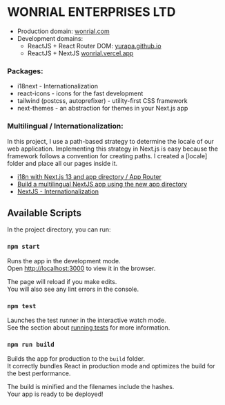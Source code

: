 # WONRIAL ENTERPRISES LTD

- Production domain: [wonrial.com](https://wonrial.com)
- Development domains:
  - ReactJS + React Router DOM: [yurapa.github.io](https://yurapa.github.io)
  - ReactJS + NextJS [wonrial.vercel.app](https://wonrial.vercel.app/)

### Packages:

- i18next - Internationalization
- react-icons - icons for the fast development
- tailwind (postcss, autoprefixer) - utility-first CSS framework
- next-themes - an abstraction for themes in your Next.js app

### Multilingual / Internationalization:

In this project, I use a path-based strategy to determine the locale of our web application. Implementing this strategy in Next.js is easy because the framework follows a convention for creating paths. I created a [locale] folder and place all our pages inside it.
- [i18n with Next.js 13 and app directory / App Router](https://locize.com/blog/next-13-app-dir-i18n/)
- [Build a multilingual NextJS app using the new app directory](https://carlogino.com/blog/nextjs13-i18n)
- [NextJS - Internationalization](https://nextjs.org/docs/app/building-your-application/routing/internationalization)

## Available Scripts

In the project directory, you can run:

### `npm start`

Runs the app in the development mode.\
Open [http://localhost:3000](http://localhost:3000) to view it in the browser.

The page will reload if you make edits.\
You will also see any lint errors in the console.

### `npm test`

Launches the test runner in the interactive watch mode.\
See the section about [running tests](https://facebook.github.io/create-react-app/docs/running-tests) for more information.

### `npm run build`

Builds the app for production to the `build` folder.\
It correctly bundles React in production mode and optimizes the build for the best performance.

The build is minified and the filenames include the hashes.\
Your app is ready to be deployed!